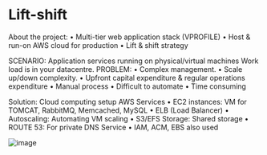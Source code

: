 # Lift-shift
About the project:
•	Multi-tier web application stack (VPROFILE)
•	Host & run-on AWS cloud for production 
•	Lift & shift strategy

SCENARIO:
Application services running on physical/virtual machines
Work load is in your datacentre. 
PROBLEM:
•	Complex management. 
•	Scale up/down complexity.
•	Upfront capital expenditure & regular operations expenditure
•	Manual process
•	Difficult to automate
•	Time consuming

Solution:
Cloud computing setup
AWS Services 
•	EC2 instances: VM for TOMCAT, RabbitMQ, Memcached, MySQL
•	ELB (Load Balancer)
•	Autoscaling: Automating VM scaling
•	S3/EFS Storage: Shared storage
•	ROUTE 53: For private DNS Service
•	IAM, ACM, EBS also used

![image](https://user-images.githubusercontent.com/110404399/208224307-09114eaf-ee03-4799-b41d-7436f00f7216.png)
